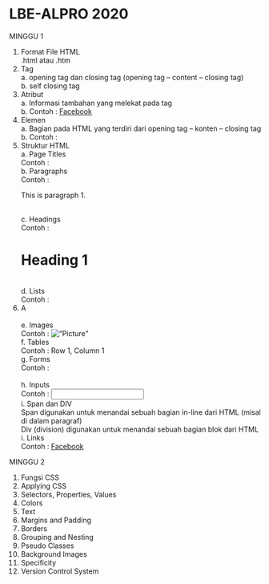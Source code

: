 # LBE-ALPRO 2020

MINGGU 1
1) Format File HTML
  <br/> .html atau .htm
2) Tag
  <br/> a. opening tag dan closing tag (opening tag – content – closing tag)
  <br/> b. self closing tag
3) Atribut
  <br/> a. Informasi tambahan yang melekat pada tag
  <br/> b. Contoh : <a href="www.facebook.com">Facebook</a>
4) Elemen
  <br/> a. Bagian pada HTML yang terdiri dari opening tag – konten – closing tag
  <br/> b. Contoh :  <title>Hello World!</title>
5) Struktur HTML
  <br/> a. Page Titles
     <br/> Contoh : <title>My page</title>
  <br/> b. Paragraphs
     <br/> Contoh : <p>This is paragraph 1.</p>
  <br/> c. Headings
     <br/> Contoh : <h1>Heading 1</h1> 
  <br/> d. Lists
     <br/> Contoh : <li>A</li>
  <br/> e. Images
     <br/> Contoh : <img src=“picture.gif” width=“120” height=“90” alt=“Picture”>
  <br/> f. Tables
     <br/> Contoh : <td>Row 1, Column 1</td> 
  <br/> g. Forms
     <br/> Contoh : <form action=“something.php” method=“post”>
  <br/> h. Inputs
     <br/> Contoh : <input type=“checkbox”>
  <br/> i. Span dan DIV
     <br/> Span digunakan untuk menandai sebuah bagian in-line dari HTML (misal di dalam paragraf)
     <br/> Div (division) digunakan untuk menandai sebuah bagian blok dari HTML
  <br/> i. Links
     <br/> Contoh : <a href=“http://www.facebook.com”>Facebook</a>
  
MINGGU 2
1) Fungsi CSS
2) Applying CSS
3) Selectors, Properties, Values
4) Colors
5) Text
6) Margins and Padding
7) Borders
8) Grouping and Nesting
9) Pseudo Classes
10) Background Images
11) Specificity
12) Version Control System
